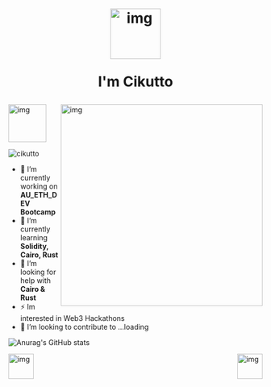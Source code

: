 <h1 align="center">

<img align="center" alt="img" width="100" src="https://media.tenor.com/3s1mNSerjJgAAAAi/super-saiyen.gif">

I'm Cikutto</h1>

<img align="right" alt="img" width="400" height="400" src="https://media.tenor.com/DtyJY3TmXwYAAAAi/animated-anime.gif">
<img align="" alt="img" width="75" src="https://uploads.scratch.mit.edu/get_image/gallery/162098_170x100.png">

<p align="left"> <img src="https://komarev.com/ghpvc/?username=cikutto&label=Profile%20views&color=0e75b6&style=flat" alt="cikutto" /> </p>

- 💎 I’m currently working on **AU_ETH_DEV Bootcamp**
- 🌱 I’m currently learning **Solidity, Cairo, Rust**
- 🤝 I’m looking for help with **Cairo & Rust**
- ⚡ Im interested in Web3 Hackathons
- 🍵 I’m looking to contribute to ...loading

![Anurag's GitHub stats](https://github-readme-stats.vercel.app/api?username=cikutto&theme=nightowl&show_icons=true)

<img align="right" alt="img" width="50" src="https://media3.giphy.com/media/IQebREsGFRXmo/giphy.gif?cid=790b761119fea3fa1b557a4e7ffc34a8c8f1fb1ae7d6d00c&rid=giphy.gif&ct=s">
<img align="left" alt="img" width="50" src="https://media4.giphy.com/media/LJMPfwHLEljwY/giphy.gif?cid=790b7611dbde846be13056df4889d2d135510c89bbba418f&rid=giphy.gif&ct=s">
